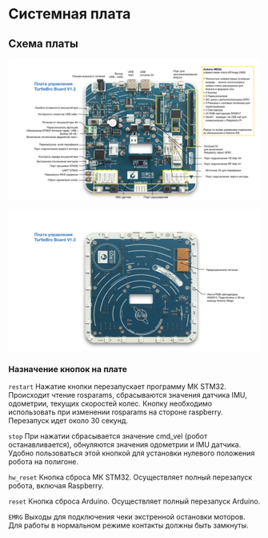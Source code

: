 # Системная плата

## Схема платы

![Вид сверху](../.gitbook/assets/Board-manual.001.jpeg)

![Вид снизу](../.gitbook/assets/Board-manual.002.jpeg)

### Назначение кнопок на плате

`restart` Нажатие кнопки перезапускает программу МК STM32. Происходит чтение rosparams, сбрасываются значения датчика IMU, одометрии, текущих скоростей колес. Кнопку необходимо использовать при изменении rosparams на стороне raspberry. Перезапуск идет около 30 секунд.

`stop` При нажатии сбрасывается значение cmd\_vel (робот останавливается), обнуляются значения одометрии и IMU датчика. Удобно пользоваться этой кнопкой для установки нулевого положения робота на полигоне.

`hw_reset` Кнопка сброса МК STM32. Осуществляет полный перезапуск робота, включая Raspberry.

`reset` Кнопка сброса Arduino. Осуществляет полный перезапуск Arduino.

`EMRG` Выходы для подключения чеки экстренной остановки моторов. Для работы в нормальном режиме контакты должны быть замкнуты.

